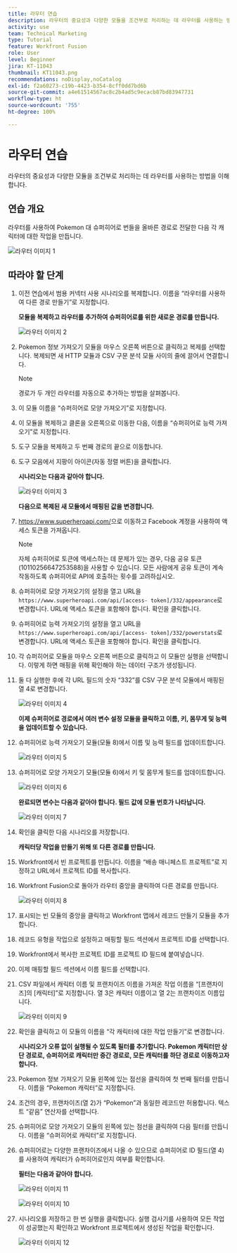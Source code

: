 ```yaml
---
title: 라우터 연습
description: 라우터의 중요성과 다양한 모듈을 조건부로 처리하는 데 라우터를 사용하는 방법을 이해합니다.
activity: use
team: Technical Marketing
type: Tutorial
feature: Workfront Fusion
role: User
level: Beginner
jira: KT-11043
thumbnail: KT11043.png
recommendations: noDisplay,noCatalog
exl-id: f2a60273-c19b-4423-b354-8cff0dd7bd6b
source-git-commit: a4e61514567ac8c2b4ad5c9ecacb87bd83947731
workflow-type: ht
source-wordcount: '755'
ht-degree: 100%

---
```


# 라우터 연습

라우터의 중요성과 다양한 모듈을 조건부로 처리하는 데 라우터를 사용하는 방법을 이해합니다.

## 연습 개요

라우터를 사용하여 Pokemon 대 슈퍼히어로 번들을 올바른 경로로 전달한 다음 각 캐릭터에 대한 작업을 만듭니다.

![라우터 이미지 1](../12-exercises/assets/routers-walkthrough-1.png)

## 따라야 할 단계

1. 이전 연습에서 범용 커넥터 사용 시나리오를 복제합니다. 이름을 “라우터를 사용하여 다른 경로 만들기”로 지정합니다.

   **모듈을 복제하고 라우터를 추가하여 슈퍼히어로를 위한 새로운 경로를 만듭니다.**

   ![라우터 이미지 2](../12-exercises/assets/routers-walkthrough-2.png)

1. Pokemon 정보 가져오기 모듈을 마우스 오른쪽 버튼으로 클릭하고 복제를 선택합니다. 복제되면 새 HTTP 모듈과 CSV 구문 분석 모듈 사이의 줄에 끌어서 연결합니다.

   >[!NOTE]
   >
   > 경로가 두 개인 라우터를 자동으로 추가하는 방법을 살펴봅니다.

1. 이 모듈 이름을 “슈퍼히어로 모양 가져오기”로 지정합니다.
1. 이 모듈을 복제하고 클론을 오른쪽으로 이동한 다음, 이름을 “슈퍼히어로 능력 가져오기”로 지정합니다.
1. 도구 모듈을 복제하고 두 번째 경로의 끝으로 이동합니다.
1. 도구 모음에서 지팡이 아이콘(자동 정렬 버튼)을 클릭합니다.

   **시나리오는 다음과 같아야 합니다.**

   ![라우터 이미지 3](../12-exercises/assets/routers-walkthrough-3.png)

   **다음으로 복제된 새 모듈에서 매핑된 값을 변경합니다.**

1. <https://www.superheroapi.com/>으로 이동하고 Facebook 계정을 사용하여 액세스 토큰을 가져옵니다.

   >[!NOTE]
   >
   >자체 슈퍼히어로 토큰에 액세스하는 데 문제가 있는 경우, 다음 공유 토큰(10110256647253588)을 사용할 수 있습니다. 모든 사람에게 공유 토큰이 계속 작동하도록 슈퍼히어로 API에 호출하는 횟수를 고려하십시오.

1. 슈퍼히어로 모양 가져오기의 설정을 열고 URL을 `https://www.superheroapi.com/api/[access- token]/332/appearance`로 변경합니다. URL에 액세스 토큰을 포함해야 합니다. 확인을 클릭합니다.
1. 슈퍼히어로 능력 가져오기의 설정을 열고 URL을 `https://www.superheroapi.com/api/[access- token]/332/powerstats`로 변경합니다. URL에 액세스 토큰을 포함해야 합니다. 확인을 클릭합니다.
1. 각 슈퍼히어로 모듈을 마우스 오른쪽 버튼으로 클릭하고 이 모듈만 실행을 선택합니다. 이렇게 하면 매핑을 위해 확인해야 하는 데이터 구조가 생성됩니다.
1. 둘 다 실행한 후에 각 URL 필드의 숫자 “332”를 CSV 구문 분석 모듈에서 매핑된 열 4로 변경합니다.

   ![라우터 이미지 4](../12-exercises/assets/routers-walkthrough-4.png)

   **이제 슈퍼히어로 경로에서 여러 변수 설정 모듈을 클릭하고 이름, 키, 몸무게 및 능력을 업데이트할 수 있습니다.**

1. 슈퍼히어로 능력 가져오기 모듈(모듈 8)에서 이름 및 능력 필드를 업데이트합니다.

   ![라우터 이미지 5](../12-exercises/assets/routers-walkthrough-5.png)

1. 슈퍼히어로 모양 가져오기 모듈(모듈 6)에서 키 및 몸무게 필드를 업데이트합니다.

   ![라우터 이미지 6](../12-exercises/assets/routers-walkthrough-6.png)

   **완료되면 변수는 다음과 같아야 합니다. 필드 값에 모듈 번호가 나타납니다.**

   ![라우터 이미지 7](../12-exercises/assets/routers-walkthrough-7.png)

1. 확인을 클릭한 다음 시나리오를 저장합니다.

   **캐릭터당 작업을 만들기 위해 또 다른 경로를 만듭니다.**

1. Workfront에서 빈 프로젝트를 만듭니다. 이름을 “배송 매니페스트 프로젝트”로 지정하고 URL에서 프로젝트 ID를 복사합니다.
1. Workfront Fusion으로 돌아가 라우터 중앙을 클릭하여 다른 경로를 만듭니다.

   ![라우터 이미지 8](../12-exercises/assets/routers-walkthrough-8.png)

1. 표시되는 빈 모듈의 중앙을 클릭하고 Workfront 앱에서 레코드 만들기 모듈을 추가합니다.
1. 레코드 유형을 작업으로 설정하고 매핑할 필드 섹션에서 프로젝트 ID를 선택합니다.
1. Workfront에서 복사한 프로젝트 ID를 프로젝트 ID 필드에 붙여넣습니다.
1. 이제 매핑할 필드 섹션에서 이름 필드를 선택합니다.
1. CSV 파일에서 캐릭터 이름 및 프랜차이즈 이름을 가져온 작업 이름을 “[프랜차이즈]의 [캐릭터]”로 지정합니다. 열 3은 캐릭터 이름이고 열 2는 프랜차이즈 이름입니다.

   ![라우터 이미지 9](../12-exercises/assets/routers-walkthrough-9.png)

1. 확인을 클릭하고 이 모듈의 이름을 “각 캐릭터에 대한 작업 만들기”로 변경합니다.

   **시나리오가 오류 없이 실행될 수 있도록 필터를 추가합니다. Pokemon 캐릭터만 상단 경로로, 슈퍼히어로 캐릭터만 중간 경로로, 모든 캐릭터를 하단 경로로 이동하고자 합니다.**

1. Pokemon 정보 가져오기 모듈 왼쪽에 있는 점선을 클릭하여 첫 번째 필터를 만듭니다. 이름을 “Pokemon 캐릭터”로 지정합니다.
1. 조건의 경우, 프랜차이즈(열 2)가 “Pokemon”과 동일한 레코드만 허용합니다. 텍스트 “같음” 연산자를 선택합니다.
1. 슈퍼히어로 모양 가져오기 모듈의 왼쪽에 있는 점선을 클릭하여 다음 필터를 만듭니다. 이름을 “슈퍼히어로 캐릭터”로 지정합니다.
1. 슈퍼히어로는 다양한 프랜차이즈에서 나올 수 있으므로 슈퍼히어로 ID 필드(열 4)를 사용하여 캐릭터가 슈퍼히어로인지 여부를 확인합니다.

   **필터는 다음과 같아야 합니다.**

   ![라우터 이미지 11](../12-exercises/assets/routers-walkthrough-11.png)

   ![라우터 이미지 10](../12-exercises/assets/routers-walkthrough-10.png)

1. 시나리오를 저장하고 한 번 실행을 클릭합니다. 실행 검사기를 사용하여 모든 작업이 성공했는지 확인하고 Workfront 프로젝트에서 생성된 작업을 확인합니다.

   ![라우터 이미지 12](../12-exercises/assets/routers-walkthrough-12.png)

